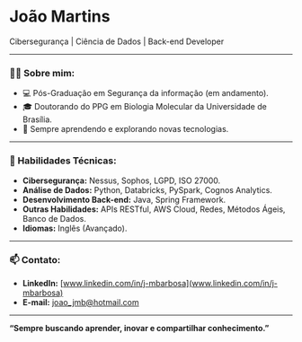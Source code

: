 # João Martins
Cibersegurança | Ciência de Dados | Back-end Developer

---

### 👨‍💻 Sobre mim:
- 💻 Pós-Graduação em Segurança da informação (em andamento).
- 🎓 Doutorando do PPG em Biologia Molecular da Universidade de Brasília.
- 🌱 Sempre aprendendo e explorando novas tecnologias.

---

### 🔧 Habilidades Técnicas:
- **Cibersegurança:** Nessus, Sophos, LGPD, ISO 27000.
- **Análise de Dados:** Python, Databricks, PySpark, Cognos Analytics.
- **Desenvolvimento Back-end:** Java, Spring Framework.
- **Outras Habilidades:** APIs RESTful, AWS Cloud, Redes, Métodos Ágeis, Banco de Dados.
- **Idiomas:** Inglês (Avançado).

---

### 📫 Contato:
- **LinkedIn:** [www.linkedin.com/in/j-mbarbosa](www.linkedin.com/in/j-mbarbosa)
- **E-mail:** joao_jmb@hotmail.com

---

**“Sempre buscando aprender, inovar e compartilhar conhecimento.”**
